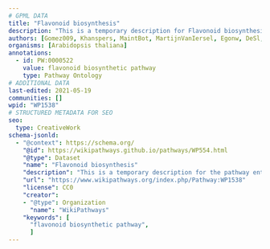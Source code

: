 ```yaml
---
# GPML DATA
title: "Flavonoid biosynthesis"
description: "This is a temporary description for Flavonoid biosynthesis"
authors: [Gomez009, Khanspers, MaintBot, MartijnVanIersel, Egonw, DeSl, Eweitz]
organisms: [Arabidopsis thaliana]
annotations:
  - id: PW:0000522
    value: flavonoid biosynthetic pathway
    type: Pathway Ontology
# ADDITIONAL DATA
last-edited: 2021-05-19
communities: []
wpid: "WP1538"
# STRUCTURED METADATA FOR SEO
seo:
  type: CreativeWork
schema-jsonld:
  - "@context": https://schema.org/
    "@id": https://wikipathways.github.io/pathways/WP554.html
    "@type": Dataset
    "name": "Flavonoid biosynthesis"
    "description": "This is a temporary description for the pathway entitled: Flavonoid biosynthesis"
    "url": "https://www.wikipathways.org/index.php/Pathway:WP1538"
    "license": CC0
    "creator":
    - "@type": Organization
      "name": "WikiPathways"
    "keywords": [
      "flavonoid biosynthetic pathway",
      ]
---
```

